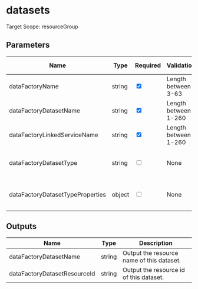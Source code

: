 # datasets

Target Scope: resourceGroup

## Parameters
| Name | Type | Required | Validation | Default value | Description |
| -- |  -- | -- | -- | -- | -- |
| dataFactoryName | string | <input type="checkbox" checked> | Length between 3-63 | <pre></pre> | The resource name of the Data Factory you are targeting. This resource has to be pre-existing. |
| dataFactoryDatasetName | string | <input type="checkbox" checked> | Length between 1-260 | <pre></pre> | The name of the dataset to create. |
| dataFactoryLinkedServiceName | string | <input type="checkbox" checked> | Length between 1-260 | <pre></pre> | The resourcename of the linked service you want to use for this DataSet. This resource has to be pre-existing. |
| dataFactoryDatasetType | string | <input type="checkbox"> | None | <pre>'Binary'</pre> | The type of the dataset to upsert. For options & formatting, please refer to https://docs.microsoft.com/en-us/azure/templates/microsoft.datafactory/factories/datasets?pivots=deployment-language-bicep#dataset-objects. |
| dataFactoryDatasetTypeProperties | object | <input type="checkbox"> | None | <pre>{}</pre> | The properties of the datasettype to upsert. For options & formatting, please refer to https://docs.microsoft.com/en-us/azure/templates/microsoft.datafactory/factories/datasets?pivots=deployment-language-bicep#dataset-objects. |
## Outputs
| Name | Type | Description |
| -- |  -- | -- |
| dataFactoryDatasetName | string | Output the resource name of this dataset. |
| dataFactoryDatasetResourceId | string | Output the resource id of this dataset. |

